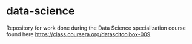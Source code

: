 data-science
============

Repository for work done during the Data Science specialization course found here https://class.coursera.org/datascitoolbox-009 

